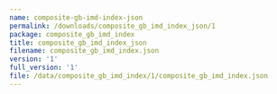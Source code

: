 ```yaml
---
name: composite-gb-imd-index-json
permalink: /downloads/composite_gb_imd_index_json/1
package: composite_gb_imd_index
title: composite_gb_imd_index_json
filename: composite_gb_imd_index.json
version: '1'
full_version: '1'
file: /data/composite_gb_imd_index/1/composite_gb_imd_index.json
---
```

